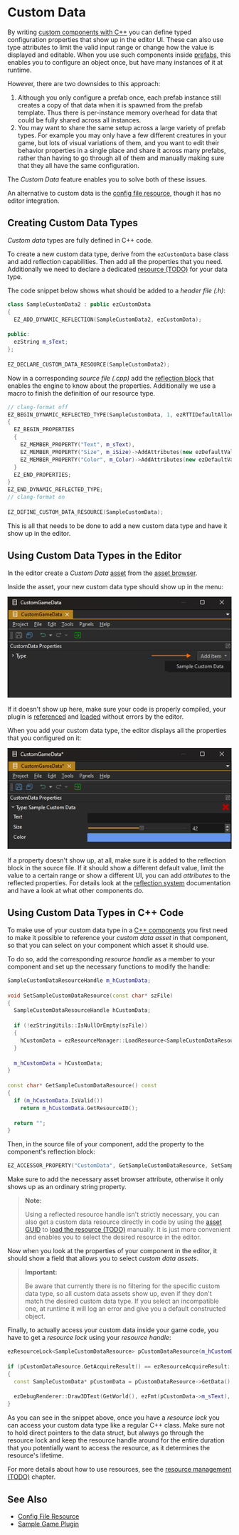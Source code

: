# Custom Data

By writing [custom components with C++](../custom-code/cpp/custom-cpp-component.md) you can define typed configuration properties that show up in the editor UI. These can also use type attributes to limit the valid input range or change how the value is displayed and editable. When you use such components inside [prefabs](../prefabs/prefabs-overview.md), this enables you to configure an object once, but have many instances of it at runtime.

However, there are two downsides to this approach:
1. Although you only configure a prefab once, each prefab instance still creates a copy of that data when it is spawned from the prefab template. Thus there is per-instance memory overhead for data that could be fully shared across all instances.
1. You may want to share the same setup across a large variety of prefab types. For example you may only have a few different creatures in your game, but lots of visual variations of them, and you want to edit their behavior properties in a single place and share it across many prefabs, rather than having to go through all of them and manually making sure that they all have the same configuration.

The *Custom Data* feature enables you to solve both of these issues.

An alternative to custom data is the [config file resource](config-file-resource.md), though it has no editor integration.

## Creating Custom Data Types

*Custom data* types are fully defined in C++ code.

To create a new custom data type, derive from the `ezCustomData` base class and add reflection capabilities. Then add all the properties that you need. Additionally we need to declare a dedicated [resource (TODO)](../runtime/resource-management.md) for your data type.

The code snippet below shows what should be added to a *header file (.h)*:

<!-- BEGIN-DOCS-CODE-SNIPPET: customdata-decl -->
```cpp
class SampleCustomData2 : public ezCustomData
{
  EZ_ADD_DYNAMIC_REFLECTION(SampleCustomData2, ezCustomData);

public:
  ezString m_sText;
};

EZ_DECLARE_CUSTOM_DATA_RESOURCE(SampleCustomData2);
```
<!-- END-DOCS-CODE-SNIPPET -->

Now in a corresponding *source file (.cpp)* add the [reflection block](../runtime/reflection-system.md) that enables the engine to know about the properties. Additionally we use a macro to finish the definition of our resource type.

<!-- BEGIN-DOCS-CODE-SNIPPET: customdata-impl -->
```cpp
// clang-format off
EZ_BEGIN_DYNAMIC_REFLECTED_TYPE(SampleCustomData, 1, ezRTTIDefaultAllocator<SampleCustomData>)
{
  EZ_BEGIN_PROPERTIES
  {
    EZ_MEMBER_PROPERTY("Text", m_sText),
    EZ_MEMBER_PROPERTY("Size", m_iSize)->AddAttributes(new ezDefaultValueAttribute(42), new ezClampValueAttribute(16, 64)),
    EZ_MEMBER_PROPERTY("Color", m_Color)->AddAttributes(new ezDefaultValueAttribute(ezColor::CornflowerBlue)),
  }
  EZ_END_PROPERTIES;
}
EZ_END_DYNAMIC_REFLECTED_TYPE;
// clang-format on

EZ_DEFINE_CUSTOM_DATA_RESOURCE(SampleCustomData);
```
<!-- END-DOCS-CODE-SNIPPET -->

This is all that needs to be done to add a new custom data type and have it show up in the editor.

## Using Custom Data Types in the Editor

In the editor create a *Custom Data* [asset](../assets/assets-overview.md) from the [asset browser](../assets/asset-browser.md).

Inside the asset, your new custom data type should show up in the menu:

![Create Custom Data](media/custom-data-asset-create.png)

If it doesn't show up here, make sure your code is properly compiled, your plugin is [referenced](../projects/plugin-selection.md) and [loaded](../custom-code/cpp/cpp-code-reload.md) without errors by the editor.

When you add your custom data type, the editor displays all the properties that you configured on it:

![Edit Custom Data](media/custom-data-asset-edit.png)

If a property doesn't show up, at all, make sure it is added to the reflection block in the source file. If it should show a different default value, limit the value to a certain range or show a different UI, you can add *attributes* to the reflected properties. For details look at the [reflection system](../runtime/reflection-system.md) documentation and have a look at what other components do.

## Using Custom Data Types in C++ Code

To make use of your custom data type in a [C++ components](../custom-code/cpp/custom-cpp-component.md) you first need to make it possible to reference your *custom data asset* in that component, so that you can select on your component which asset it should use.

To do so, add the corresponding *resource handle* as a member to your component and set up the necessary functions to modify the handle:

<!-- BEGIN-DOCS-CODE-SNIPPET: customdata-interface -->
```cpp
SampleCustomDataResourceHandle m_hCustomData;

void SetSampleCustomDataResource(const char* szFile)
{
  SampleCustomDataResourceHandle hCustomData;

  if (!ezStringUtils::IsNullOrEmpty(szFile))
  {
    hCustomData = ezResourceManager::LoadResource<SampleCustomDataResource>(szFile);
  }

  m_hCustomData = hCustomData;
}

const char* GetSampleCustomDataResource() const
{
  if (m_hCustomData.IsValid())
    return m_hCustomData.GetResourceID();

  return "";
}
```
<!-- END-DOCS-CODE-SNIPPET -->

Then, in the source file of your component, add the property to the component's reflection block:

<!-- BEGIN-DOCS-CODE-SNIPPET: customdata-property -->
```cpp
EZ_ACCESSOR_PROPERTY("CustomData", GetSampleCustomDataResource, SetSampleCustomDataResource)->AddAttributes(new ezAssetBrowserAttribute("CompatibleAsset_CustomData", "SampleCustomData")),
```
<!-- END-DOCS-CODE-SNIPPET -->

Make sure to add the necessary asset browser attribute, otherwise it only shows up as an ordinary string property.

> **Note:**
>
> Using a reflected resource handle isn't strictly necessary, you can also get a custom data resource directly in code by using the [asset GUID](../assets/assets-overview.md#asset-guid) to [load the resource (TODO)](../runtime/resource-management.md) manually. It is just more convenient and enables you to select the desired resource in the editor.

Now when you look at the properties of your component in the editor, it should show a field that allows you to select *custom data assets*. 

> **Important:**
>
> Be aware that currently there is no filtering for the specific custom data type, so all custom data assets show up, even if they don't match the desired custom data type. If you select an incompatible one, at runtime it will log an error and give you a default constructed object.

Finally, to actually access your custom data inside your game code, you have to get a *resource lock* using your *resource handle*:

<!-- BEGIN-DOCS-CODE-SNIPPET: customdata-access -->
```cpp
ezResourceLock<SampleCustomDataResource> pCustomDataResource(m_hCustomData, ezResourceAcquireMode::AllowLoadingFallback_NeverFail);

if (pCustomDataResource.GetAcquireResult() == ezResourceAcquireResult::Final)
{
  const SampleCustomData* pCustomData = pCustomDataResource->GetData();

  ezDebugRenderer::Draw3DText(GetWorld(), ezFmt(pCustomData->m_sText), GetOwner()->GetGlobalPosition(), pCustomData->m_Color, pCustomData->m_iSize);
}
```
<!-- END-DOCS-CODE-SNIPPET -->

As you can see in the snippet above, once you have a *resource lock* you can access your custom data type like a regular C++ class. Make sure not to hold direct pointers to the data struct, but always go through the resource lock and keep the resource handle around for the entire duration that you potentially want to access the resource, as it determines the resource's lifetime.

For more details about how to use resources, see the [resource management (TODO)](../runtime/resource-management.md) chapter.

## See Also

* [Config File Resource](config-file-resource.md)
* [Sample Game Plugin](../../samples/sample-game-plugin.md)
